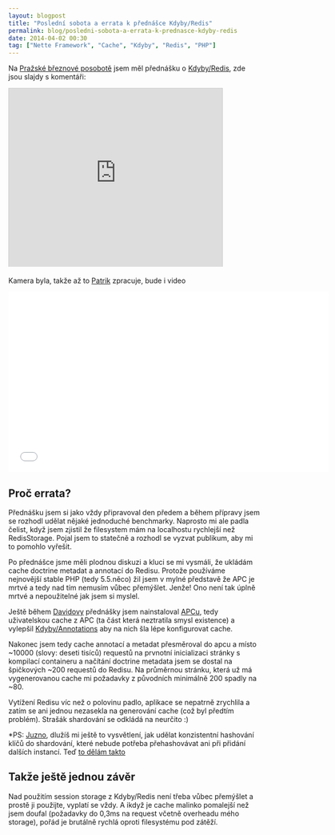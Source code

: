 ```yaml
---
layout: blogpost
title: "Poslední sobota a errata k přednášce Kdyby/Redis"
permalink: blog/posledni-sobota-a-errata-k-prednasce-kdyby-redis
date: 2014-04-02 00:30
tag: ["Nette Framework", "Cache", "Kdyby", "Redis", "PHP"]
---
```


Na [Pražské březnové posobotě](http://forum.nette.org/cs/17090-posledni-sobota-59-csfd-praha-29-3-2014") jsem měl přednášku o [Kdyby/Redis](https://github.com/Kdyby/Redis/blob/master/docs/en/index.md), zde jsou slajdy s komentáři:

<iframe src="http://www.slideshare.net/slideshow/embed_code/33007726" width="427" height="356" frameborder="0" marginwidth="0" marginheight="0" scrolling="no" style="border:1px solid #CCC; border-width:1px 1px 0; margin-bottom:5px; max-width: 100%;" allowfullscreen> </iframe>

Kamera byla, takže až to [Patrik](https://twitter.com/PatrikVotocek) zpracuje, bude i video


<iframe width="640" height="360" src="//www.youtube.com/embed/CzsyXM935GM" frameborder="0" allowfullscreen></iframe>



## Proč errata?

Přednášku jsem si jako vždy připravoval den předem a během přípravy jsem se rozhodl udělat nějaké jednoduché benchmarky.
Naprosto mi ale padla čelist, když jsem zjistil že filesystem mám na localhostu rychlejší než RedisStorage.
Pojal jsem to statečně a rozhodl se vyzvat publikum, aby mi to pomohlo vyřešit.

Po přednášce jsme měli plodnou diskuzi a kluci se mi vysmáli, že ukládám cache doctrine metadat a annotací do Redisu.
Protože používáme nejnovější stable PHP (tedy 5.5.něco) žil jsem v mylné představě že APC je mrtvé a tedy nad tím nemusím vůbec přemýšlet.
Jenže! Ono není tak úplně mrtvé a nepoužitelné jak jsem si myslel.

Ještě během [Davidovy](https://twitter.com/geekovo) přednášky jsem nainstaloval [APCu](http://pecl.php.net/package/APCu),
tedy uživatelskou cache z APC (ta část která neztratila smysl existence) 
a vylepšil [Kdyby/Annotations](https://github.com/Kdyby/Annotations) aby na nich šla lépe konfigurovat cache.

Nakonec jsem tedy cache annotací a metadat přesměroval do apcu a místo ~10000 (slovy: deseti tisíců) requestů
na prvnotní inicializaci stránky s kompilací containeru a načítání doctrine metadata jsem se dostal na špičkových ~200 requestů do Redisu.
Na průměrnou stránku, která už má vygenerovanou cache mi požadavky z původních minimálně 200 spadly na ~80.

Vytížení Redisu víc než o polovinu padlo, aplikace se nepatrně zrychlila
a zatím se ani jednou nezasekla na generování cache (což byl předtím problém).
Strašák shardování se odkládá na neurčito :)

*PS: [Juzno](https://twitter.com/juznacz), dlužíš mi ještě to vysvětlení, jak udělat konzistentní hashování klíčů do shardování, které nebude potřeba přehashovávat ani při přidání dalších instancí.
Teď [to dělám takto](https://github.com/Kdyby/Redis/blob/c86023d887f2cbf75068c71d1a3c00123b1ad682/src/Kdyby/Redis/ClientsPool.php#L66-L69.*)


## Takže ještě jednou závěr

Nad použitím session storage z Kdyby/Redis není třeba vůbec přemýšlet a prostě ji použijte, vyplatí se vždy.
A ikdyž je cache malinko pomalejší než jsem doufal (požadavky do 0,3ms na request včetně overheadu mého storage),
pořád je brutálně rychlá oproti filesystému pod zátěží.
